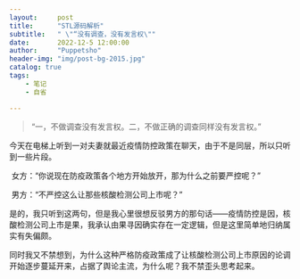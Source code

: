```yaml
---
layout:     post
title:      "STL源码解析"
subtitle:   " \"“没有调查，没有发言权\""
date:       2022-12-5 12:00:00
author:     "Puppetsho"
header-img: "img/post-bg-2015.jpg"
catalog: true
tags:
    - 笔记
    - 自省

---
```


> “一，不做调查没有发言权。二，不做正确的调查同样没有发言权。”

​	今天在电梯上听到一对夫妻就最近疫情防控政策在聊天，由于不是同层，所以只听到一些片段。

​	女方：“你说现在防疫政策各个地方开始放开，那为什么之前要严控呢？”

​	男方：“不严控这么让那些核酸检测公司上市呢？”

​	是的，我只听到这两句，但是我心里很想反驳男方的那句话——疫情防控是因，核酸检测公司上市是果，我承认由果寻因确实存在一定逻辑，但是这里简单地归纳属实有失偏颇。

​	同时我又不禁想到，为什么这种严格防疫政策成了让核酸检测公司上市原因的论调开始逐步蔓延开来，占据了舆论主流，为什么呢？我不禁歪头思考起来。

